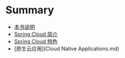 # Summary

* [本书说明](README.md)
* [Spring Cloud 简介](spring-cloud-introduce.md)
* [Spring Cloud 特色](Features.md)
* [原生云应用](Cloud Native Applications.md)


